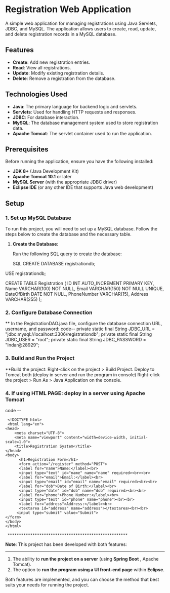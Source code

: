 # Registration Web Application

A simple web application for managing registrations using Java Servlets, JDBC, 
and MySQL. The application allows users to create, read, update, and delete registration 
records in a MySQL database.

## Features

- **Create**: Add new registration entries.
- **Read**: View all registrations.
- **Update**: Modify existing registration details.
- **Delete**: Remove a registration from the database.

## Technologies Used

- **Java**: The primary language for backend logic and servlets.
- **Servlets**: Used for handling HTTP requests and responses.
- **JDBC**: For database interaction.
- **MySQL**: The database management system used to store registration data.
- **Apache Tomcat**: The servlet container used to run the application.

## Prerequisites

Before running the application, ensure you have the following installed:

- **JDK 8+** (Java Development Kit)
- **Apache Tomcat 10.1** or later
- **MySQL Server** (with the appropriate JDBC driver)
- **Eclipse IDE** (or any other IDE that supports Java web development)
  
## Setup

### 1.  Set up MySQL Database


  To run this project, you will need to set up a MySQL database.
  Follow the steps below to create the database and the necessary table.

1. **Create the Database:**

   Run the following SQL query to create the database:

   SQL
   CREATE DATABASE registrationdb;


  USE registrationdb;

CREATE TABLE Registration (
    ID INT AUTO_INCREMENT PRIMARY KEY,
    Name VARCHAR(100) NOT NULL,
    Email VARCHAR(150) NOT NULL UNIQUE,
    DateOfBirth DATE NOT NULL,
    PhoneNumber VARCHAR(15),
    Address VARCHAR(255)
);

### 2. Configure Database Connection

** In the RegistrationDAO.java file, configure the database connection URL, username, and password:
      code--
                   private static final String JDBC_URL = "jdbc:mysql://localhost:3306/registrationdb";
                   private static final String JDBC_USER = "root";
                   private static final String JDBC_PASSWORD = "Indar@28929";
    

### 3. Build and Run the Project

**Build the project: Right-click on the project > Build Project.
   Deploy to Tomcat both (deploy in server and run the program in console)
       Right-click the project > Run As > Java Application on the console.



### 4. If using HTML PAGE: deploy in a server using Apache Tomcat

code --

     <!DOCTYPE html>
     <html lang="en">
    <head>
        <meta charset="UTF-8">
        <meta name="viewport" content="width=device-width, initial-scale=1.0">
        <title>Registration System</title>
    </head>
    <body>
          <h1>Registration Form</h1>
          <form action="/register" method="POST"> 
          <label for="name">Name:</label><br>
          <input type="text" id="name" name="name" required><br><br>
          <label for="email">Email:</label><br>
          <input type="email" id="email" name="email" required><br><br>
          <label for="dob">Date of Birth:</label><br>
          <input type="date" id="dob" name="dob" required><br><br>
          <label for="phone">Phone Number:</label><br>
          <input type="text" id="phone" name="phone"><br><br>
          <label for="address">Address:</label><br>
          <textarea id="address" name="address"></textarea><br><br>
         <input type="submit" value="Submit">
    </form>
    </body>
    </html>

     *****************************************************


  **Note**: This project has been developed with both features:
  *****************************************************************
  
1. The ability to **run the project on a server** (using **Spring Boot** , Apache Tomcat).
2. The option to **run the program using a UI front-end page** within **Eclipse**.

Both features are implemented, and you can choose the method that best suits your needs for running the project.

       
     
